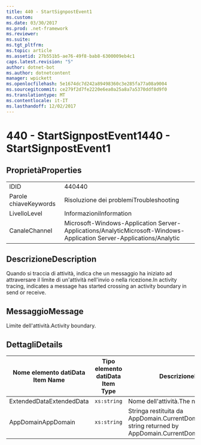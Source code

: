 ```yaml
---
title: 440 - StartSignpostEvent1
ms.custom: 
ms.date: 03/30/2017
ms.prod: .net-framework
ms.reviewer: 
ms.suite: 
ms.tgt_pltfrm: 
ms.topic: article
ms.assetid: 27b551b5-ae76-49f8-bab8-6300009eb4c1
caps.latest.revision: "5"
author: dotnet-bot
ms.author: dotnetcontent
manager: wpickett
ms.openlocfilehash: 5e1674dc7d242a89498360c3e285fa77a08a9004
ms.sourcegitcommit: ce279f2d7fe2220e6ea0a25a8a7a5370ddf8d9f0
ms.translationtype: MT
ms.contentlocale: it-IT
ms.lasthandoff: 12/02/2017
---
```

# <a name="440---startsignpostevent1"></a><span data-ttu-id="8a06f-102">440 - StartSignpostEvent1</span><span class="sxs-lookup"><span data-stu-id="8a06f-102">440 - StartSignpostEvent1</span></span>
## <a name="properties"></a><span data-ttu-id="8a06f-103">Proprietà</span><span class="sxs-lookup"><span data-stu-id="8a06f-103">Properties</span></span>  
  
|||  
|-|-|  
|<span data-ttu-id="8a06f-104">ID</span><span class="sxs-lookup"><span data-stu-id="8a06f-104">ID</span></span>|<span data-ttu-id="8a06f-105">440</span><span class="sxs-lookup"><span data-stu-id="8a06f-105">440</span></span>|  
|<span data-ttu-id="8a06f-106">Parole chiave</span><span class="sxs-lookup"><span data-stu-id="8a06f-106">Keywords</span></span>|<span data-ttu-id="8a06f-107">Risoluzione dei problemi</span><span class="sxs-lookup"><span data-stu-id="8a06f-107">Troubleshooting</span></span>|  
|<span data-ttu-id="8a06f-108">Livello</span><span class="sxs-lookup"><span data-stu-id="8a06f-108">Level</span></span>|<span data-ttu-id="8a06f-109">Informazioni</span><span class="sxs-lookup"><span data-stu-id="8a06f-109">Information</span></span>|  
|<span data-ttu-id="8a06f-110">Canale</span><span class="sxs-lookup"><span data-stu-id="8a06f-110">Channel</span></span>|<span data-ttu-id="8a06f-111">Microsoft-Windows-Application Server-Applications/Analytic</span><span class="sxs-lookup"><span data-stu-id="8a06f-111">Microsoft-Windows-Application Server-Applications/Analytic</span></span>|  
  
## <a name="description"></a><span data-ttu-id="8a06f-112">Descrizione</span><span class="sxs-lookup"><span data-stu-id="8a06f-112">Description</span></span>  
 <span data-ttu-id="8a06f-113">Quando si traccia di attività, indica che un messaggio ha iniziato ad attraversare il limite di un'attività nell'invio o nella ricezione.</span><span class="sxs-lookup"><span data-stu-id="8a06f-113">In activity tracing, indicates a message has started crossing an activity boundary in send or receive.</span></span>  
  
## <a name="message"></a><span data-ttu-id="8a06f-114">Messaggio</span><span class="sxs-lookup"><span data-stu-id="8a06f-114">Message</span></span>  
 <span data-ttu-id="8a06f-115">Limite dell'attività.</span><span class="sxs-lookup"><span data-stu-id="8a06f-115">Activity boundary.</span></span>  
  
## <a name="details"></a><span data-ttu-id="8a06f-116">Dettagli</span><span class="sxs-lookup"><span data-stu-id="8a06f-116">Details</span></span>  
  
|<span data-ttu-id="8a06f-117">Nome elemento dati</span><span class="sxs-lookup"><span data-stu-id="8a06f-117">Data Item Name</span></span>|<span data-ttu-id="8a06f-118">Tipo elemento dati</span><span class="sxs-lookup"><span data-stu-id="8a06f-118">Data Item Type</span></span>|<span data-ttu-id="8a06f-119">Descrizione</span><span class="sxs-lookup"><span data-stu-id="8a06f-119">Description</span></span>|  
|--------------------|--------------------|-----------------|  
|<span data-ttu-id="8a06f-120">ExtendedData</span><span class="sxs-lookup"><span data-stu-id="8a06f-120">ExtendedData</span></span>|`xs:string`|<span data-ttu-id="8a06f-121">Nome dell'attività.</span><span class="sxs-lookup"><span data-stu-id="8a06f-121">The name of the activity.</span></span>|  
|<span data-ttu-id="8a06f-122">AppDomain</span><span class="sxs-lookup"><span data-stu-id="8a06f-122">AppDomain</span></span>|`xs:string`|<span data-ttu-id="8a06f-123">Stringa restituita da AppDomain.CurrentDomain.FriendlyName.</span><span class="sxs-lookup"><span data-stu-id="8a06f-123">The string returned by AppDomain.CurrentDomain.FriendlyName.</span></span>|
